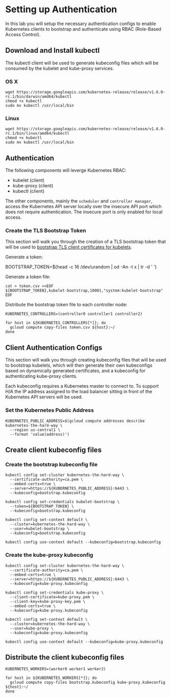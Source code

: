 # Setting up Authentication

In this lab you will setup the necessary authentication configs to enable Kubernetes clients to bootstrap and authenticate using RBAC (Role-Based Access Control).

## Download and Install kubectl

The kubectl client will be used to generate kubeconfig files which will be consumed by the kubelet and kube-proxy services.

### OS X

```
wget https://storage.googleapis.com/kubernetes-release/release/v1.6.0-rc.1/bin/darwin/amd64/kubectl
chmod +x kubectl
sudo mv kubectl /usr/local/bin
```

### Linux

```
wget https://storage.googleapis.com/kubernetes-release/release/v1.6.0-rc.1/bin/linux/amd64/kubectl
chmod +x kubectl
sudo mv kubectl /usr/local/bin
```

## Authentication

The following components will leverge Kubernetes RBAC:

* kubelet (client)
* kube-proxy (client)
* kubectl (client)

The other components, mainly the `scheduler` and `controller manager`, access the Kubernetes API server locally over the insecure API port which does not require authentication. The insecure port is only enabled for local access.

### Create the TLS Bootstrap Token

This section will walk you through the creation of a TLS bootstrap token that will be used to [bootstrap TLS client certificates for kubelets](https://kubernetes.io/docs/admin/kubelet-tls-bootstrapping/). 

Generate a token:

BOOTSTRAP_TOKEN=$(head -c 16 /dev/urandom | od -An -t x | tr -d ' ')

Generate a token file:

```
cat > token.csv <<EOF
${BOOTSTRAP_TOKEN},kubelet-bootstrap,10001,"system:kubelet-bootstrap"
EOF
```

Distribute the bootstrap token file to each controller node:

```
KUBERNETES_CONTROLLERS=(controller0 controller1 controller2)
```

```
for host in ${KUBERNETES_CONTROLLERS[*]}; do
  gcloud compute copy-files token.csv ${host}:~/
done
```

## Client Authentication Configs

This section will walk you through creating kubeconfig files that will be used to bootstrap kubelets, which will then generate their own kubeconfigs based on dynamically generated certificates, and a kubeconfig for authenticating kube-proxy clients.

Each kubeconfig requires a Kubernetes master to connect to. To support H/A the IP address assigned to the load balancer sitting in front of the Kubernetes API servers will be used.

### Set the Kubernetes Public Address

```
KUBERNETES_PUBLIC_ADDRESS=$(gcloud compute addresses describe kubernetes-the-hard-way \
  --region us-central1 \
  --format 'value(address)')
```

## Create client kubeconfig files

### Create the bootstrap kubeconfig file

```
kubectl config set-cluster kubernetes-the-hard-way \
  --certificate-authority=ca.pem \
  --embed-certs=true \
  --server=https://${KUBERNETES_PUBLIC_ADDRESS}:6443 \
  --kubeconfig=bootstrap.kubeconfig
```

```
kubectl config set-credentials kubelet-bootstrap \
  --token=${BOOTSTRAP_TOKEN} \
  --kubeconfig=bootstrap.kubeconfig
```

```
kubectl config set-context default \
  --cluster=kubernetes-the-hard-way \
  --user=kubelet-bootstrap \
  --kubeconfig=bootstrap.kubeconfig
```

```
kubectl config use-context default --kubeconfig=bootstrap.kubeconfig
```

### Create the kube-proxy kubeconfig


```
kubectl config set-cluster kubernetes-the-hard-way \
  --certificate-authority=ca.pem \
  --embed-certs=true \
  --server=https://${KUBERNETES_PUBLIC_ADDRESS}:6443 \
  --kubeconfig=kube-proxy.kubeconfig
```

```
kubectl config set-credentials kube-proxy \
  --client-certificate=kube-proxy.pem \
  --client-key=kube-proxy-key.pem \
  --embed-certs=true \
  --kubeconfig=kube-proxy.kubeconfig
```

```
kubectl config set-context default \
  --cluster=kubernetes-the-hard-way \
  --user=kube-proxy \
  --kubeconfig=kube-proxy.kubeconfig
```

```
kubectl config use-context default --kubeconfig=kube-proxy.kubeconfig
```

## Distribute the client kubeconfig files

```
KUBERNETES_WORKERS=(worker0 worker1 worker2)
```

```
for host in ${KUBERNETES_WORKERS[*]}; do
  gcloud compute copy-files bootstrap.kubeconfig kube-proxy.kubeconfig ${host}:~/
done
```